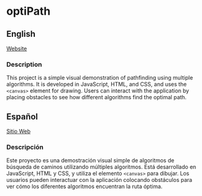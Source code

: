 # optiPath

## English

[Website](https://optipath.francosanchez.com.ar)

### Description

This project is a simple visual demonstration of pathfinding using multiple algorithms. It is developed in JavaScript, HTML, and CSS, and uses the `<canvas>` element for drawing. Users can interact with the application by placing obstacles to see how different algorithms find the optimal path.

## Español

[Sitio Web](https://optipath.francosanchez.com.ar)

### Descripción

Este proyecto es una demostración visual simple de algoritmos de búsqueda de caminos utilizando múltiples algoritmos. Está desarrollado en JavaScript, HTML y CSS, y utiliza el elemento `<canvas>` para dibujar. Los usuarios pueden interactuar con la aplicación colocando obstáculos para ver cómo los diferentes algoritmos encuentran la ruta óptima.
